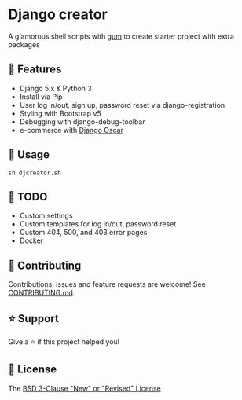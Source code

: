 # Django creator

A glamorous shell scripts with [gum](https://github.com/charmbracelet/gum) to create starter project with extra packages

## 🚀 Features

- Django 5.x & Python 3
- Install via Pip
- User log in/out, sign up, password reset via django-registration
- Styling with Bootstrap v5
- Debugging with django-debug-toolbar
- e-commerce with [Django Oscar](https://github.com/django-oscar/django-oscar)

## 📖 Usage

```shell
sh djcreator.sh
```

## :seedling: TODO

- Custom settings
- Custom templates for log in/out, password reset
- Custom 404, 500, and 403 error pages
- Docker

## 🤝 Contributing

Contributions, issues and feature requests are welcome! See [CONTRIBUTING.md](CONTRIBUTING.md).

## ⭐️ Support

Give a ⭐️ if this project helped you!

## 📝 License

The [BSD 3-Clause "New" or "Revised" License](LICENSE)
